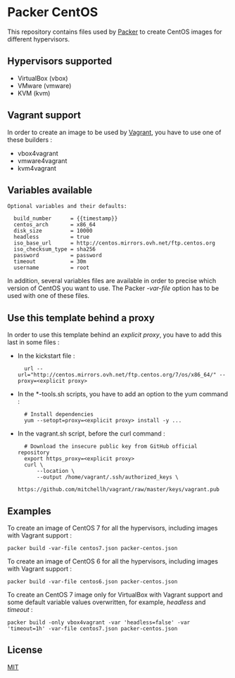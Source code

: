 # Packer CentOS

This repository contains files used by [Packer][packer] to create CentOS images for different hypervisors.

## Hypervisors supported

* VirtualBox (vbox)
* VMware (vmware)
* KVM (kvm)

## Vagrant support

In order to create an image to be used by [Vagrant][vagrant], you have to use one of these builders :

* vbox4vagrant
* vmware4vagrant
* kvm4vagrant

## Variables available

    Optional variables and their defaults:

      build_number      = {{timestamp}}
      centos_arch       = x86_64
      disk_size         = 10000
      headless          = true
      iso_base_url      = http://centos.mirrors.ovh.net/ftp.centos.org
      iso_checksum_type = sha256
      password          = password
      timeout           = 30m
      username          = root

In addition, several variables files are available in order to precise which version of CentOS you want to use. The Packer *-var-file* option has to be used with one of these files.

## Use this template behind a proxy

In order to use this template behind an *explicit proxy*, you have to add this last in some files :

* In the kickstart file :

        url --url="http://centos.mirrors.ovh.net/ftp.centos.org/7/os/x86_64/" --proxy=<explicit proxy>

* In the \*-tools.sh scripts, you have to add an option to the yum command :

        # Install dependencies
        yum --setopt=proxy=<explicit proxy> install -y ...

* In the vagrant.sh script, before the curl command :

        # Download the insecure public key from GitHub official repository
        export https_proxy=<explicit proxy>
        curl \
            --location \
            --output /home/vagrant/.ssh/authorized_keys \
            https://github.com/mitchellh/vagrant/raw/master/keys/vagrant.pub

## Examples

To create an image of CentOS 7 for all the hypervisors, including images with Vagrant support :

    packer build -var-file centos7.json packer-centos.json

To create an image of CentOS 6 for all the hypervisors, including images with Vagrant support :

    packer build -var-file centos6.json packer-centos.json

To create an CentOS 7 image only for VirtualBox with Vagrant support and some default variable values overwritten, for example, *headless* and *timeout* :

    packer build -only vbox4vagrant -var 'headless=false' -var 'timeout=1h' -var-file centos7.json packer-centos.json

## License

[MIT][license]

 [packer]: https://packer.io/
 [vagrant]: https://www.vagrantup.com/
 [license]: http://opensource.org/licenses/MIT

